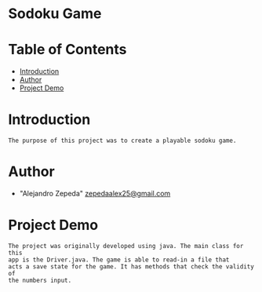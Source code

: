 # Sodoku Game

# Table of Contents

* [Introduction](#introduction)
* [Author](#author)
* [Project Demo](#demo)

# <a name="introduction"></a>Introduction
    The purpose of this project was to create a playable sodoku game.
    
# <a name="author"></a>Author
* "Alejandro Zepeda" <zepedaalex25@gmail.com>

# <a name="demo"></a>Project Demo

	The project was originally developed using java. The main class for this 
	app is the Driver.java. The game is able to read-in a file that 
	acts a save state for the game. It has methods that check the validity of 
	the numbers input. 
